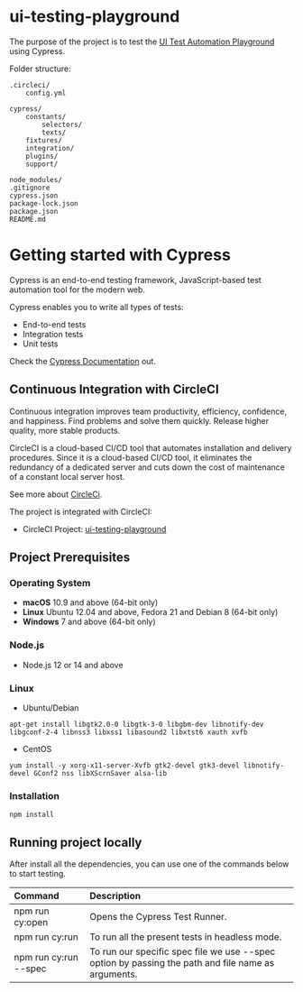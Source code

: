 # ui-testing-playground
The purpose of the project is to test the [UI Test Automation Playground](http://www.uitestingplayground.com/) using Cypress.

Folder structure:

```
.circleci/
    config.yml

cypress/
    constants/
        selectors/
        texts/
    fixtures/
    integration/
    plugins/
    support/

node_modules/
.gitignore
cypress.json
package-lock.json
package.json
README.md
```


# Getting started with Cypress
Cypress is an end-to-end testing framework, JavaScript-based test automation tool for the modern web.

Cypress enables you to write all types of tests:
- End-to-end tests
- Integration tests
- Unit tests

Check the [Cypress Documentation](https://docs.cypress.io/guides/overview/why-cypress#What-you-ll-learn) out.

## Continuous Integration with CircleCI
Continuous integration improves team productivity, efficiency, confidence, and happiness. Find problems and solve them quickly. Release higher quality, more stable products.


CircleCI is a cloud-based CI/CD tool that automates installation and delivery procedures. Since it is a cloud-based CI/CD tool, it eliminates the redundancy of a dedicated server and cuts down the cost of maintenance of a constant local server host. 

See more about [CircleCi](https://circleci.com/docs/).

The project is integrated with CircleCI:

- CircleCI Project: [ui-testing-playground](https://app.circleci.com/pipelines/github/bqmelo/ui-testing-playground?branch=main&filter=all)

## Project Prerequisites
### Operating System

- **macOS** 10.9 and above (64-bit only)
- **Linux** Ubuntu 12.04 and above, Fedora 21 and Debian 8 (64-bit only)
- **Windows** 7 and above (64-bit only)

### Node.js
- Node.js 12 or 14 and above

### Linux
- Ubuntu/Debian

```
apt-get install libgtk2.0-0 libgtk-3-0 libgbm-dev libnotify-dev libgconf-2-4 libnss3 libxss1 libasound2 libxtst6 xauth xvfb
```

- CentOS

```
yum install -y xorg-x11-server-Xvfb gtk2-devel gtk3-devel libnotify-devel GConf2 nss libXScrnSaver alsa-lib
```
### Installation


```
npm install
```

## Running project locally

After install all the dependencies, you can use one of the commands below to start testing.

| Command | Description |
| :------- | :------- |
| npm run cy:open | Opens the Cypress Test Runner. |
| npm run cy:run | To run all the present tests in headless mode. |
| npm run cy:run --spec | To run our specific spec file we use --spec option by passing the path and file name as arguments. |